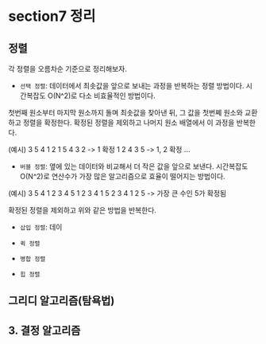 # section7 정리

## 정렬

각 정렬을 오름차순 기준으로 정리해보자.

- `선택 정렬`: 데이터에서 최솟값을 앞으로 보내는 과정을 반복하는 정렬 방법이다. 시간복잡도 O(N^2)로 다소 비효율적인 방법이다.

첫번째 원소부터 마지막 원소까지 돌며 최솟값을 찾아낸 뒤, 그 값을 첫번쩨 원소와 교환하고 정렬을 확정한다. 확정된 정렬을 제외하고 나머지 원소 배열에서 이 과정을 반복한다.

(예시)
3 5 4 1 2
1 5 4 3 2 -> 1 확정
1 2 4 3 5 -> 1, 2 확정
...

- `버블 정렬`: 옆에 있는 데이터와 비교해서 더 작은 값을 앞으로 보낸다. 시간복잡도 O(N^2)로 연산수가 가장 많은 알고리즘으로 효율이 떨어지는 방법이다.

(예시)
3 5 4 1 2
3 4 5 1 2
3 4 1 5 2
3 4 1 2 5 -> 가장 큰 수인 5가 확정됨

확정된 정렬을 제외하고 위와 같은 방법을 반복한다.

- `삽입 정렬`: 데이

- `퀵 정렬`

- `병합 정렬`

- `힙 정렬`
## 그리디 알고리즘(탐욕법)


## 3. 결정 알고리즘

